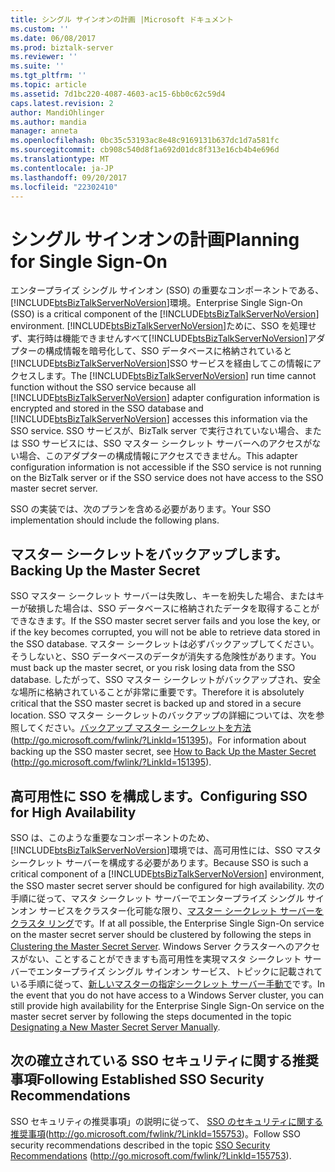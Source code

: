 ```yaml
---
title: シングル サインオンの計画 |Microsoft ドキュメント
ms.custom: ''
ms.date: 06/08/2017
ms.prod: biztalk-server
ms.reviewer: ''
ms.suite: ''
ms.tgt_pltfrm: ''
ms.topic: article
ms.assetid: 7d1bc220-4087-4603-ac15-6bb0c62c59d4
caps.latest.revision: 2
author: MandiOhlinger
ms.author: mandia
manager: anneta
ms.openlocfilehash: 0bc35c53193ac8e48c9169131b637dc1d7a581fc
ms.sourcegitcommit: cb908c540d8f1a692d01dc8f313e16cb4b4e696d
ms.translationtype: MT
ms.contentlocale: ja-JP
ms.lasthandoff: 09/20/2017
ms.locfileid: "22302410"
---
```

# <a name="planning-for-single-sign-on"></a><span data-ttu-id="701a6-102">シングル サインオンの計画</span><span class="sxs-lookup"><span data-stu-id="701a6-102">Planning for Single Sign-On</span></span>
<span data-ttu-id="701a6-103">エンタープライズ シングル サインオン (SSO) の重要なコンポーネントである、[!INCLUDE[btsBizTalkServerNoVersion](../includes/btsbiztalkservernoversion-md.md)]環境。</span><span class="sxs-lookup"><span data-stu-id="701a6-103">Enterprise Single Sign-On (SSO) is a critical component of the [!INCLUDE[btsBizTalkServerNoVersion](../includes/btsbiztalkservernoversion-md.md)] environment.</span></span> <span data-ttu-id="701a6-104">[!INCLUDE[btsBizTalkServerNoVersion](../includes/btsbiztalkservernoversion-md.md)]ために、SSO を処理せず、実行時は機能できませんすべて[!INCLUDE[btsBizTalkServerNoVersion](../includes/btsbiztalkservernoversion-md.md)]アダプターの構成情報を暗号化して、SSO データベースに格納されていると[!INCLUDE[btsBizTalkServerNoVersion](../includes/btsbiztalkservernoversion-md.md)]SSO サービスを経由してこの情報にアクセスします。</span><span class="sxs-lookup"><span data-stu-id="701a6-104">The [!INCLUDE[btsBizTalkServerNoVersion](../includes/btsbiztalkservernoversion-md.md)] run time cannot function without the SSO service because all [!INCLUDE[btsBizTalkServerNoVersion](../includes/btsbiztalkservernoversion-md.md)] adapter configuration information is encrypted and stored in the SSO database and [!INCLUDE[btsBizTalkServerNoVersion](../includes/btsbiztalkservernoversion-md.md)] accesses this information via the SSO service.</span></span> <span data-ttu-id="701a6-105">SSO サービスが、BizTalk server で実行されていない場合、または SSO サービスには、SSO マスター シークレット サーバーへのアクセスがない場合、このアダプターの構成情報にアクセスできません。</span><span class="sxs-lookup"><span data-stu-id="701a6-105">This adapter configuration information is not accessible if the SSO service is not running on the BizTalk server or if the SSO service does not have access to the SSO master secret server.</span></span>  
  
 <span data-ttu-id="701a6-106">SSO の実装では、次のプランを含める必要があります。</span><span class="sxs-lookup"><span data-stu-id="701a6-106">Your SSO implementation should include the following plans.</span></span>  
  
## <a name="backing-up-the-master-secret"></a><span data-ttu-id="701a6-107">マスター シークレットをバックアップします。</span><span class="sxs-lookup"><span data-stu-id="701a6-107">Backing Up the Master Secret</span></span>  
 <span data-ttu-id="701a6-108">SSO マスター シークレット サーバーは失敗し、キーを紛失した場合、またはキーが破損した場合は、SSO データベースに格納されたデータを取得することができなきます。</span><span class="sxs-lookup"><span data-stu-id="701a6-108">If the SSO master secret server fails and you lose the key, or if the key becomes corrupted, you will not be able to retrieve data stored in the SSO database.</span></span> <span data-ttu-id="701a6-109">マスター シークレットは必ずバックアップしてください。そうしないと、SSO データベースのデータが消失する危険性があります。</span><span class="sxs-lookup"><span data-stu-id="701a6-109">You must back up the master secret, or you risk losing data from the SSO database.</span></span> <span data-ttu-id="701a6-110">したがって、SSO マスター シークレットがバックアップされ、安全な場所に格納されていることが非常に重要です。</span><span class="sxs-lookup"><span data-stu-id="701a6-110">Therefore it is absolutely critical that the SSO master secret is backed up and stored in a secure location.</span></span> <span data-ttu-id="701a6-111">SSO マスター シークレットのバックアップの詳細については、次を参照してください。[バックアップ マスター シークレットを方法](http://go.microsoft.com/fwlink/?LinkId=151395)(http://go.microsoft.com/fwlink/?LinkId=151395)。</span><span class="sxs-lookup"><span data-stu-id="701a6-111">For information about backing up the SSO master secret, see [How to Back Up the Master Secret](http://go.microsoft.com/fwlink/?LinkId=151395) (http://go.microsoft.com/fwlink/?LinkId=151395).</span></span>  
  
## <a name="configuring-sso-for-high-availability"></a><span data-ttu-id="701a6-112">高可用性に SSO を構成します。</span><span class="sxs-lookup"><span data-stu-id="701a6-112">Configuring SSO for High Availability</span></span>  
 <span data-ttu-id="701a6-113">SSO は、このような重要なコンポーネントのため、[!INCLUDE[btsBizTalkServerNoVersion](../includes/btsbiztalkservernoversion-md.md)]環境では、高可用性には、SSO マスタ シークレット サーバーを構成する必要があります。</span><span class="sxs-lookup"><span data-stu-id="701a6-113">Because SSO is such a critical component of a [!INCLUDE[btsBizTalkServerNoVersion](../includes/btsbiztalkservernoversion-md.md)] environment, the SSO master secret server should be configured for high availability.</span></span> <span data-ttu-id="701a6-114">次の手順に従って、マスタ シークレット サーバーでエンタープライズ シングル サインオン サービスをクラスター化可能な限り、[マスター シークレット サーバーをクラスタ リング](../technical-guides/clustering-the-master-secret-server.md)です。</span><span class="sxs-lookup"><span data-stu-id="701a6-114">If at all possible, the Enterprise Single Sign-On service on the master secret server should be clustered by following the steps in [Clustering the Master Secret Server](../technical-guides/clustering-the-master-secret-server.md).</span></span> <span data-ttu-id="701a6-115">Windows Server クラスターへのアクセスがない、ことすることができますも高可用性を実現マスタ シークレット サーバーでエンタープライズ シングル サインオン サービス、トピックに記載されている手順に従って、[新しいマスターの指定シークレット サーバー手動で](../technical-guides/designating-a-new-master-secret-server-manually.md)です。</span><span class="sxs-lookup"><span data-stu-id="701a6-115">In the event that you do not have access to a Windows Server cluster, you can still provide high availability for the Enterprise Single Sign-On service on the master secret server by following the steps documented in the topic [Designating a New Master Secret Server Manually](../technical-guides/designating-a-new-master-secret-server-manually.md).</span></span>  
  
## <a name="following-established-sso-security-recommendations"></a><span data-ttu-id="701a6-116">次の確立されている SSO セキュリティに関する推奨事項</span><span class="sxs-lookup"><span data-stu-id="701a6-116">Following Established SSO Security Recommendations</span></span>  
 <span data-ttu-id="701a6-117">SSO セキュリティの推奨事項」の説明に従って、 [SSO のセキュリティに関する推奨事項](http://go.microsoft.com/fwlink/?LinkId=155753)(http://go.microsoft.com/fwlink/?LinkId=155753)。</span><span class="sxs-lookup"><span data-stu-id="701a6-117">Follow SSO security recommendations described in the topic [SSO Security Recommendations](http://go.microsoft.com/fwlink/?LinkId=155753) (http://go.microsoft.com/fwlink/?LinkId=155753).</span></span>